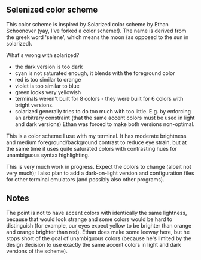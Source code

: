 Selenized color scheme
----------------------

This color scheme is inspired by Solarized color scheme by Ethan Schoonover (yay,
I've forked a color scheme!).  The name is derived from the greek word 'selene',
which means the moon (as opposed to the sun in solarized).

What's wrong with solarized?
- the dark version is too dark
- cyan is not saturated enough, it blends with the foreground color
- red is too similar to orange
- violet is too similar to blue
- green looks very yellowish
- terminals weren't built for 8 colors - they were built for 6 colors with bright versions.
- solarized generally tries to do too much with too little.  E.g. by enforcing an arbitrary
constraint (that the same accent colors must be used in light and dark versions) Ethan was
forced to make both versions non-optimal.

This is a color scheme I use with my terminal.  It has moderate brightness and
medium foreground/background contrast to reduce eye strain, but at the same
time it uses quite saturated colors with contrasting hues for unambiguous 
syntax highlighting.

This is very much work in progress.  Expect the colors to change (albeit not
very much); I also plan to add a dark-on-light version and configuration files
for other terminal emulators (and possibly also other programs).


Notes
-----

The point is not to have accent colors with identically the same lightness,
because that would look strange and some colors would be hard to distinguish
(for example, our eyes expect yellow to be brighter than orange and orange
brighter than red).  Ethan does make some leeway here, but he stops short of
the goal of unambiguous colors (because he's limited by the design decision
to use exactly the same accent colors in light and dark versions of the scheme).

